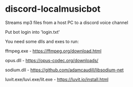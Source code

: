 # discord-localmusicbot

Streams mp3 files from a host PC to a discord voice channel

Put bot login into 'login.txt'

You need some dlls and exes to run:

ffmpeg.exe - https://ffmpeg.org/download.html

opus.dll - https://opus-codec.org/downloads/

sodium.dll - https://github.com/adamcaudill/libsodium-net

luvit.exe/luvi.exe/lit.exe - https://luvit.io/install.html
